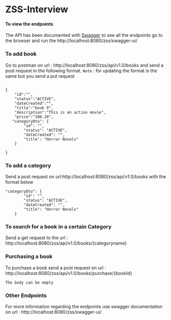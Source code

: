 # ZSS-Interview

#### To view the endpoints
The API has been documented with [Swagger](https://www.baeldung.com/swagger-2-documentation-for-spring-rest-api) to see all the endpoints go to the browser and run the http://localhost:8080/zss/swagger-ui/

### To add book 
Go to postman on url : http://localhost:8080/zss/api/v1.0/books and send a post request in the following format. `Note` : for updating the format is the same but you send a put request
```postman

{
    "id":"",
    "status":"ACTIVE",
    "dateCreated":"",
    "title":"book 9",
    "description":"This is an action movie",
    "price":"100.34",
   "categoryDto": {
        "id": "",
        "status": "ACTIVE",
        "dateCreated": "",
        "title": "Horror Novels"
    }

}

```

### To add a category
Send a post request on url:http://localhost:8080/zss/api/v1.0/books with the format below
```postman
"categoryDto": {
        "id": "",
        "status": "ACTIVE",
        "dateCreated": "",
        "title": "Horror Novels"
    }

```

### To search for a book in a certain Category
Send a get request to the url :  http://localhost:8080/zss/api/v1.0/books/{categoryname}


### Purchasing a book 
To purchase a book send a post request on url : http://localhost:8080/zss/api/v1.0/books/purchase/{bookId}
```postman
The body can be empty
```

### Other Endpoints
For more information regarding the endpoints use swagger documentation on url : http://localhost:8080/zss/swagger-ui/
